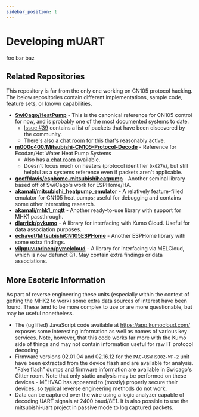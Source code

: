 ```yaml
---
sidebar_position: 1
---
```


# Developing mUART

foo bar baz

## Related Repositories

This repository is far from the only one working on CN105 protocol hacking. The below repositories contain different 
implementations, sample code, feature sets, or known capabilities.

* **[SwiCago/HeatPump](https://github.com/SwiCago/HeatPump)** - This is the canonical reference for CN105 control for 
  now, and is probably one of the most documented systems to date.
    * [Issue #39](https://github.com/SwiCago/HeatPump/issues/39) contains a list of packets that have been discovered by 
      the community.
    * There's also [a chat room](https://app.gitter.im/#/room/#Mitsubishi-Heat-Pump_Lobby:gitter.im) for this that's 
      reasonably active.
* **[m000c400/Mitsubishi-CN105-Protocol-Decode](https://github.com/m000c400/Mitsubishi-CN105-Protocol-Decode)** - 
  Reference for Ecodan/Hot Water Heat Pump Systems
    * Also has [a chat room](https://app.gitter.im/#/room/#Mitsubishi-CN105-Protocol-Decode_community:gitter.im) 
      available.
    * Doesn't focus much on heaters (protocol identifier `0x027A`), but still helpful as a systems reference even if 
      packets aren't applicable.
* **[geoffdavis/esphome-mitsubishiheatpump](https://github.com/geoffdavis/esphome-mitsubishiheatpump)** - Another 
  seminal library based off of SwiCago's work for ESPHome/HA.
* **[akamali/mitsubishi_heatpump_emulator](https://github.com/akamali/mitsubishi_heatpump_emulator)** - A relatively 
  feature-filled emulator for CN105 heat pumps; useful for debugging and contains some other interesting research.
* **[akamali/mhk1_mqtt](https://github.com/akamali/mhk1_mqtt)** - Another ready-to-use library with support for MHK1 
  passthrough.
* **[dlarrick/pykumo](https://github.com/dlarrick/pykumo)** - A library for interfacing with Kumo Cloud. Useful for data 
  association purposes.
* **[echavet/MitsubishiCN105ESPHome](https://github.com/echavet/MitsubishiCN105ESPHome)** - Another ESPHome library with 
  some extra findings.
* **[vilppuvuorinen/pymelcloud](https://github.com/vilppuvuorinen/pymelcloud)** - A library for interfacing via 
  MELCloud, which is now defunct (?). May contain extra findings or data associations.

## More Esoteric Information

As part of reverse engineering these units (especially within the context of getting the MHK2 to work) some extra data 
sources of interest have been found. These tend to be more complex to use or are more questionable, but may be useful 
nonetheless.

* The (uglified) JavaScript code available at https://app.kumocloud.com/ exposes some interesting information as well as 
  names of various key services. Note, however, that this code works far more with the Kumo side of things and may not 
  contain information useful for raw IT protocol decoding.
* Firmware versions 02.01.04 and 02.16.12 for the `PAC-USWHS002-WF-2` unit have been extracted from the device flash and 
  are available for analysis. "Fake flash" dumps and firmware information are available in Swicago's Gitter room. Note 
  that only static analysis may be performed on these devices - MEHVAC has appeared to (mostly) properly secure their 
  devices, so typical reverse engineering methods do not work.
* Data can be captured over the wire using a logic analyzer capable of decoding UART signals at 2400 baud/8E1. It is 
  also possible to use the mitsubishi-uart project in passive mode to log captured packets.
